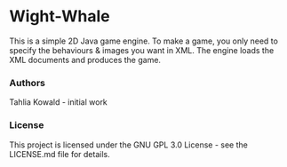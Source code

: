 # Wight-Whale
This is a simple 2D Java game engine. To make a game, you only need to specify the behaviours & images you want in XML. The engine loads the XML documents and produces the game.

### Authors

Tahlia Kowald - initial work

### License

This project is licensed under the GNU GPL 3.0 License - see the LICENSE.md file for details.
